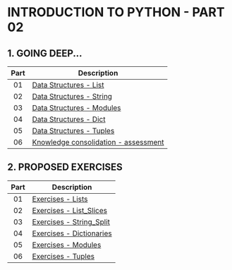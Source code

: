 # INTRODUCTION TO PYTHON - PART 02

## 1. GOING DEEP...

| Part | Description                                                                 |
|:----:|-----------------------------------------------------------------------------|
|  01  | [Data Structures - List](./codes/01-lists/list.md)                          |
|  02  | [Data Structures - String](./codes/02-strings/string.md)                    |
|  03  | [Data Structures - Modules](./codes/03-modules/modules.md)                  |
|  04  | [Data Structures - Dict](./codes/04-dict/dict.md)                           |
|  05  | [Data Structures - Tuples](./codes/05-tuples/tuple.md)                      |
|  06  | [Knowledge consolidation - assessment](./topics/knowledge_consolidation.md) |

## 2. PROPOSED EXERCISES

| Part | Description                                                |
|:----:|------------------------------------------------------------|
|  01  | [Exercises - Lists](./exercises/01-lists.py)               |
|  02  | [Exercises - List_Slices](exercises/02-list_slices.py)     |
|  03  | [Exercises - String_Split](./exercises/03-string_split.py) |
|  04  | [Exercises - Dictionaries](./exercises/04-dicts.py)        |
|  05  | [Exercises - Modules](./exercises/05-modules.py)           |
|  06  | [Exercises - Tuples](./exercises/06-tuples.py)             |